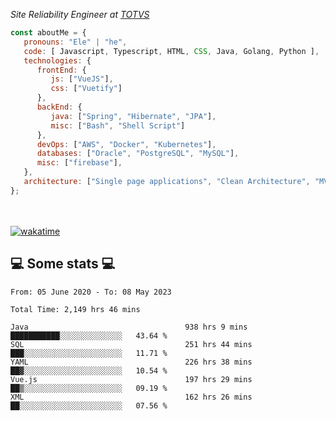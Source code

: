 <p><em>Site Reliability Engineer at <a href="https://www.totvs.com/">TOTVS</a></br>
</em></p>


```javascript
const aboutMe = {
   pronouns: "Ele" | "he",
   code: [ Javascript, Typescript, HTML, CSS, Java, Golang, Python ],
   technologies: {
      frontEnd: {
         js: ["VueJS"],
         css: ["Vuetify"]
      },
      backEnd: {
         java: ["Spring", "Hibernate", "JPA"],
         misc: ["Bash", "Shell Script"]
      },
      devOps: ["AWS", "Docker", "Kubernetes"],
      databases: ["Oracle", "PostgreSQL", "MySQL"],
      misc: ["firebase"],
   },
   architecture: ["Single page applications", "Clean Architecture", "MVC", "Microservices"],
};
```
</br></br>
[![wakatime](https://wakatime.com/badge/user/a3a8ed06-d304-4d6b-bc86-4adc418cdea7.svg)](https://wakatime.com/@a3a8ed06-d304-4d6b-bc86-4adc418cdea7)
<h2>💻 Some stats 💻</h2>

<!--START_SECTION:waka-->

```text
From: 05 June 2020 - To: 08 May 2023

Total Time: 2,149 hrs 46 mins

Java                                   938 hrs 9 mins  ███████████░░░░░░░░░░░░░░   43.64 %
SQL                                    251 hrs 44 mins ███░░░░░░░░░░░░░░░░░░░░░░   11.71 %
YAML                                   226 hrs 38 mins ██▓░░░░░░░░░░░░░░░░░░░░░░   10.54 %
Vue.js                                 197 hrs 29 mins ██▒░░░░░░░░░░░░░░░░░░░░░░   09.19 %
XML                                    162 hrs 26 mins ██░░░░░░░░░░░░░░░░░░░░░░░   07.56 %
```

<!--END_SECTION:waka-->
